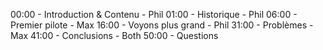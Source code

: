 00:00 - Introduction & Contenu - Phil
01:00 - Historique - Phil
06:00 - Premier pilote - Max
16:00 - Voyons plus grand - Phil
31:00 - Problèmes - Max
41:00 - Conclusions - Both
50:00 - Questions